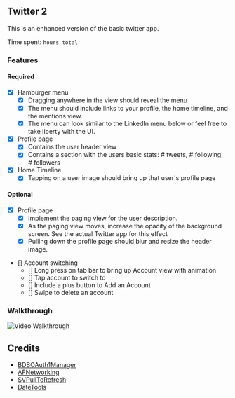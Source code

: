 ## Twitter 2

This is an enhanced version of the basic twitter app.

Time spent: `hours total`

### Features

#### Required

- [x] Hamburger menu
   - [x] Dragging anywhere in the view should reveal the menu
   - [x] The menu should include links to your profile, the home timeline, and the mentions view.
   - [x] The menu can look similar to the LinkedIn menu below or feel free to take liberty with the UI.
- [x] Profile page
	- [x] Contains the user header view
	- [x] Contains a section with the users basic stats: # tweets, # following, # followers
- [x] Home Timeline
	- [x] Tapping on a user image should bring up that user's profile page
    
#### Optional

- [x] Profile page
	- [x] Implement the paging view for the user description.
	- [x] As the paging view moves, increase the opacity of the background screen. See the actual Twitter app for this effect
	- [x] Pulling down the profile page should blur and resize the header image.

- [] Account switching
	- [] Long press on tab bar to bring up Account view with animation
	- [] Tap account to switch to
	- [] Include a plus button to Add an Account
	- [] Swipe to delete an account

### Walkthrough

![Video Walkthrough](./gif/walkthrough-04.gif)


Credits
---------
* [BDBOAuth1Manager](https://github.com/bdbergeron/BDBOAuth1Manager)
* [AFNetworking](https://github.com/AFNetworking/AFNetworking)
* [SVPullToRefresh](https://github.com/samvermette/SVPullToRefresh)
* [DateTools](https://github.com/MatthewYork/DateTools)